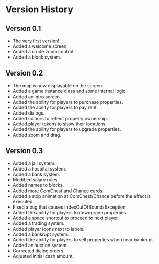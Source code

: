 # Version History
## Version 0.1
* The very first version!
* Added a welcome screen.
* Added a crude zoom control.
* Added a block system.
## Version 0.2
* The map is now displayable on the screen.
* Added a game instance class and some internal logic.
* Added an intro screen.
* Added the ability for players to purchase properties.
* Added the ability for players to pay rent.
* Added dialogs.
* Added colours to reflect property ownership.
* Added player tokens to show their locations.
* Added the ability for players to upgrade properties.
* Added zoom and drag.
## Version 0.3
* Added a jail system.
* Added a hospital system.
* Added a bank system.
* Modified salary rules.
* Added names to blocks.
* Added more ComChest and Chance cards.
* Added a stop animation at ComChest/Chance before the effect is executed.
* Fixed a bug that causes IndexOutOfBoundsException
* Added the ability for players to downgrade properties.
* Added a space shortcut to proceed to next player.
* Added a trading system.
* Added player icons next to labels.
* Added a bankrupt system.
* Added the ability for players to sell properties when near bankrupt.
* Added an auction system.
* Corrected dialog orders.
* Adjusted initial cash amount.